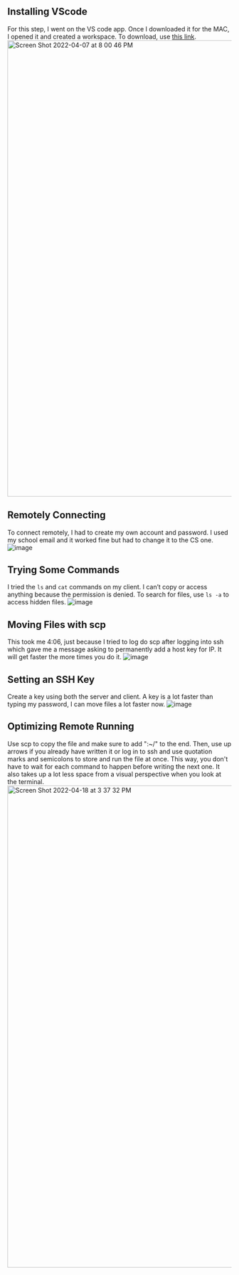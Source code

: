 ## Installing VScode
For this step, I went on the VS code app. Once I downloaded it for the MAC, I opened it and created a workspace. To download, use [this link](https://code.visualstudio.com/).
<img width="1023" alt="Screen Shot 2022-04-07 at 8 00 46 PM" src="https://user-images.githubusercontent.com/103221420/162355096-22c141e5-5b1b-47b2-9365-964414c856ba.png">

## Remotely Connecting
To connect remotely, I had to create my own account and password. I used my school email and it worked fine but had to change it to the CS one.
![image](https://user-images.githubusercontent.com/103221420/162629013-5c8701e4-fd10-47a5-826d-e3e2ab427edd.png)

## Trying Some Commands
I tried the ```ls``` and ```cat``` commands on my client. I can’t copy or access anything because the permission is denied. To search for files, use ```ls -a``` to access hidden files. 
![image](https://user-images.githubusercontent.com/103221420/162629348-8910c2de-e874-4b04-8a74-c1e1272cdf3b.png)

## Moving Files with scp
This took me 4:06, just because I tried to log do scp after logging into ssh which gave me a message asking to permanently add a host key for IP. It will get faster the more times you do it.
![image](https://user-images.githubusercontent.com/103221420/162629639-0602edb6-8126-4dc6-a68a-436ba7693f50.png)

## Setting an SSH Key
Create a key using both the server and client. A key is a lot faster than typing my password, I can move files a lot faster now.
![image](https://user-images.githubusercontent.com/103221420/162629818-df70bdb3-c75b-4dea-9988-22033bdb5742.png)

## Optimizing Remote Running
Use scp to copy the file and make sure to add ":~/" to the end. Then, use up arrows if you already have written it or log in to ssh and use quotation marks and semicolons to store and run the file at once. This way, you don't have to wait for each command to happen before writing the next one. It also takes up a lot less space from a visual perspective when you look at the terminal.
<img width="1081" alt="Screen Shot 2022-04-18 at 3 37 32 PM" src="https://user-images.githubusercontent.com/103221420/163888467-2ac4e73c-a5df-44a7-9105-6e91633ff049.png">

